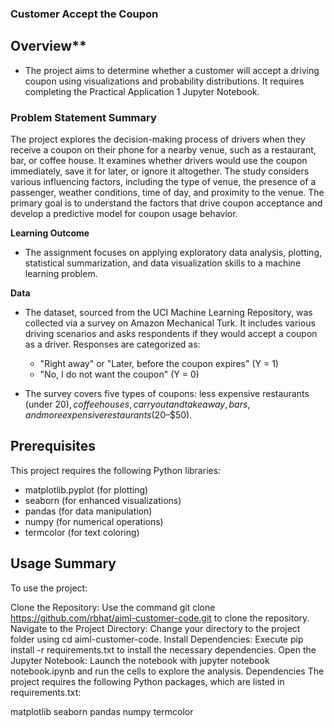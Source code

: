 ### Customer Accept the Coupon

## Overview**

- The project aims to determine whether a customer will accept a driving coupon using visualizations and probability distributions. It requires completing the Practical Application 1 Jupyter Notebook.
  
### Problem Statement Summary

The project explores the decision-making process of drivers when they receive a coupon on their phone for a nearby venue, such as a restaurant, bar, or coffee house. It examines whether drivers would use the coupon immediately, save it for later, or ignore it altogether. The study considers various influencing factors, including the type of venue, the presence of a passenger, weather conditions, time of day, and proximity to the venue. The primary goal is to understand the factors that drive coupon acceptance and develop a predictive model for coupon usage behavior.

**Learning Outcome**

- The assignment focuses on applying exploratory data analysis, plotting, statistical summarization, and data visualization skills to a machine learning problem.

**Data**

- The dataset, sourced from the UCI Machine Learning Repository, was collected via a survey on Amazon Mechanical Turk. It includes various driving scenarios and asks respondents if they would accept a coupon as a driver. Responses are categorized as:
  - "Right away" or "Later, before the coupon expires" (Y = 1)
  - "No, I do not want the coupon" (Y = 0)

- The survey covers five types of coupons: less expensive restaurants (under $20), coffee houses, carryout and takeaway, bars, and more expensive restaurants ($20–$50).


## Prerequisites
This project requires the following Python libraries:

  - matplotlib.pyplot (for plotting)
  - seaborn (for enhanced visualizations)
  - pandas (for data manipulation)
  - numpy (for numerical operations)
  - termcolor (for text coloring)


## Usage Summary
To use the project:

Clone the Repository: Use the command git clone https://github.com/rbhat/aiml-customer-code.git to clone the repository.
Navigate to the Project Directory: Change your directory to the project folder using cd aiml-customer-code.
Install Dependencies: Execute pip install -r requirements.txt to install the necessary dependencies.
Open the Jupyter Notebook: Launch the notebook with jupyter notebook notebook.ipynb and run the cells to explore the analysis.
Dependencies
The project requires the following Python packages, which are listed in requirements.txt:

matplotlib
seaborn
pandas
numpy
termcolor

